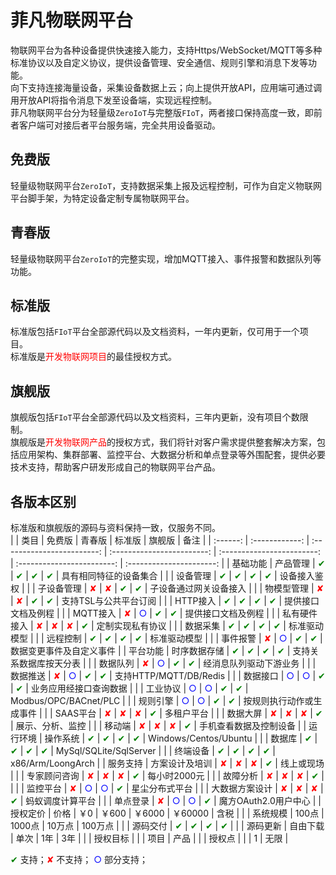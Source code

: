 # 菲凡物联网平台
物联网平台为各种设备提供快速接入能力，支持Https/WebSocket/MQTT等多种标准协议以及自定义协议，提供设备管理、安全通信、规则引擎和消息下发等功能。  
向下支持连接海量设备，采集设备数据上云；向上提供开放API，应用端可通过调用开放API将指令消息下发至设备端，实现远程控制。  
菲凡物联网平台分为轻量级`ZeroIoT`与完整版`FIoT`，两者接口保持高度一致，即前者客户端可对接后者平台服务端，完全共用设备驱动。  

## 免费版
轻量级物联网平台`ZeroIoT`，支持数据采集上报及远程控制，可作为自定义物联网平台脚手架，为特定设备定制专属物联网平台。  

## 青春版
轻量级物联网平台`ZeroIoT`的完整实现，增加MQTT接入、事件报警和数据队列等功能。  

## 标准版
标准版包括`FIoT`平台全部源代码以及文档资料，一年内更新，仅可用于一个项目。  
标准版是<font color=red>开发物联网项目</font>的最佳授权方式。  

## 旗舰版
旗舰版包括`FIoT`平台全部源代码以及文档资料，三年内更新，没有项目个数限制。  
旗舰版是<font color=red>开发物联网产品</font>的授权方式，我们将针对客户需求提供整套解决方案，包括应用架构、集群部署、监控平台、大数据分析和单点登录等外围配套，提供必要技术支持，帮助客户研发形成自己的物联网平台产品。  

## 各版本区别
标准版和旗舰版的源码与资料保持一致，仅服务不同。  
|          |      类目      |           免费版           |           青春版           |           标准版           |           旗舰版           |           备注           |
| :------: | :------------: | :------------------------: | :------------------------: | :------------------------: | :------------------------: | :----------------------: |
| 基础功能 |    产品管理    | <font color=green>✔</font> | <font color=green>✔</font> | <font color=green>✔</font> | <font color=green>✔</font> |  具有相同特征的设备集合  |
|          |    设备管理    | <font color=green>✔</font> | <font color=green>✔</font> | <font color=green>✔</font> | <font color=green>✔</font> |       设备接入鉴权       |
|          |   子设备管理   |  <font color=red>✘</font>  |  <font color=red>✘</font>  | <font color=green>✔</font> | <font color=green>✔</font> |  子设备通过网关设备接入  |
|          |   物模型管理   |  <font color=red>✘</font>  |  <font color=red>✘</font>  | <font color=green>✔</font> | <font color=green>✔</font> |  支持TSL与公共平台订阅   |
|          |    HTTP接入    | <font color=green>✔</font> | <font color=green>✔</font> | <font color=green>✔</font> | <font color=green>✔</font> |    提供接口文档及例程    |
|          |    MQTT接入    |  <font color=red>✘</font>  | <font color=blue>○</font>  | <font color=green>✔</font> | <font color=green>✔</font> |    提供接口文档及例程    |
|          |  私有硬件接入  |  <font color=red>✘</font>  |  <font color=red>✘</font>  |  <font color=red>✘</font>  | <font color=green>✔</font> |     定制实现私有协议     |
|          |    数据采集    | <font color=green>✔</font> | <font color=green>✔</font> | <font color=green>✔</font> | <font color=green>✔</font> |       标准驱动模型       |
|          |    远程控制    | <font color=green>✔</font> | <font color=green>✔</font> | <font color=green>✔</font> | <font color=green>✔</font> |       标准驱动模型       |
|          |    事件报警    |  <font color=red>✘</font>  | <font color=blue>○</font>  | <font color=green>✔</font> | <font color=green>✔</font> | 数据变更事件及自定义事件 |
| 平台功能 |  时序数据存储  | <font color=green>✔</font> | <font color=green>✔</font> | <font color=green>✔</font> | <font color=green>✔</font> |  支持关系数据库按天分表  |
|          |    数据队列    |  <font color=red>✘</font>  | <font color=blue>○</font>  | <font color=green>✔</font> | <font color=green>✔</font> |  经消息队列驱动下游业务  |
|          |    数据推送    |  <font color=red>✘</font>  | <font color=blue>○</font>  | <font color=green>✔</font> | <font color=green>✔</font> |  支持HTTP/MQTT/DB/Redis  |
|          |    数据接口    | <font color=blue>○</font>  | <font color=blue>○</font>  | <font color=green>✔</font> | <font color=green>✔</font> |  业务应用经接口查询数据  |
|          |    工业协议    | <font color=blue>○</font>  | <font color=blue>○</font>  | <font color=green>✔</font> | <font color=green>✔</font> |  Modbus/OPC/BACnet/PLC   |
|          |    规则引擎    | <font color=blue>○</font>  | <font color=blue>○</font>  | <font color=green>✔</font> | <font color=green>✔</font> | 按规则执行动作或生成事件 |
|          |    SAAS平台    |  <font color=red>✘</font>  |  <font color=red>✘</font>  |  <font color=red>✘</font>  | <font color=green>✔</font> |        多租户平台        |
|          |    数据大屏    |  <font color=red>✘</font>  |  <font color=red>✘</font>  |  <font color=red>✘</font>  | <font color=green>✔</font> |     展示、分析、监控     |
|          |     移动端     |  <font color=red>✘</font>  |  <font color=red>✘</font>  |  <font color=red>✘</font>  | <font color=green>✔</font> |  手机查看数据及控制设备  |
| 运行环境 |    操作系统    | <font color=green>✔</font> | <font color=green>✔</font> | <font color=green>✔</font> | <font color=green>✔</font> |  Windows/Centos/Ubuntu   |
|          |     数据库     | <font color=green>✔</font> | <font color=green>✔</font> | <font color=green>✔</font> | <font color=green>✔</font> |  MySql/SQLite/SqlServer  |
|          |    终端设备    | <font color=green>✔</font> | <font color=green>✔</font> | <font color=green>✔</font> | <font color=green>✔</font> |    x86/Arm/LoongArch     |
| 服务支持 | 方案设计及培训 |  <font color=red>✘</font>  |  <font color=red>✘</font>  |  <font color=red>✘</font>  | <font color=green>✔</font> |        线上或现场        |
|          |  专家顾问咨询  |  <font color=red>✘</font>  |  <font color=red>✘</font>  |  <font color=red>✘</font>  | <font color=green>✔</font> |       每小时2000元       |
|          |    故障分析    |  <font color=red>✘</font>  |  <font color=red>✘</font>  |  <font color=red>✘</font>  | <font color=green>✔</font> |                          |
|          |    监控平台    |  <font color=red>✘</font>  | <font color=blue>○</font>  | <font color=blue>○</font>  | <font color=green>✔</font> |      星尘分布式平台      |
|          | 大数据方案设计 |  <font color=red>✘</font>  |  <font color=red>✘</font>  |  <font color=red>✘</font>  | <font color=green>✔</font> |     蚂蚁调度计算平台     |
|          |    单点登录    |  <font color=red>✘</font>  | <font color=blue>○</font>  | <font color=blue>○</font>  | <font color=green>✔</font> |   魔方OAuth2.0用户中心   |
| 授权定价 |      价格      |             ￥0             |            ￥600            |           ￥6000            |           ￥60000           |           含税           |
|          |    系统规模    |           100点            |          1000点           |           10万点           |          100万点           |
|          |    源码交付    | <font color=green>✔</font> | <font color=green>✔</font> | <font color=green>✔</font> | <font color=green>✔</font> |
|          |    源码更新    |          自由下载          |            单次            |            1年             |            3年             |
|          |    授权目标    |                            |                            |            项目            |            产品            |
|          |     授权点     |                            |                            |             1              |            无限            |

<font color=green>✔</font> 支持；<font color=red>✘</font> 不支持； <font color=blue>○</font> 部分支持；  